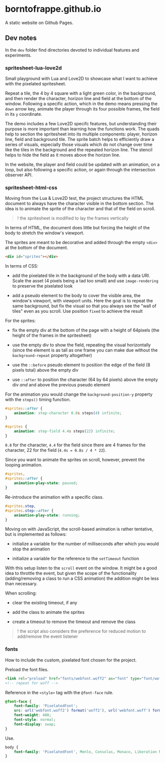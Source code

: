 # borntofrappe.github.io

A static website on Github Pages.

## Dev notes

In the `dev` folder find directories devoted to individual features and experiments.

### spritesheet-lua-love2d

Small playground with Lua and Love2D to showcase what I want to achieve with the pixelated spritesheet.

Repeat a tile, the 4 by 4 square with a light green color, in the background, and then render the character, horizon line and field at the bottom of the window. Following a specific action, which in the demo means pressing the `down` arrow key, animate the player through its four possible frames, the field in its `y` coordinate.

The demo includes a few Love2D specifc features, but understanding their purpose is more important than learning how the functions work. The quads help to section the spritesheet into its multiple components: player, horizon line, field and background tile. The sprite batch helps to efficiently draw a series of visuals, especially those visuals which do not change over time like the tiles in the background and the repeated horizon line. The stencil helps to hide the field as it moves above the horizon line.

In the website, the player and field could be updated with an animation, on a loop, but also following a specific action, or again through the intersection observer API.

### spritesheet-html-css

Moving from the Lua & Love2D test, the project structures the HTML document to always have the character visible in the bottom section. The idea is to animate the sprite of the character and that of the field on scroll.

> ! the spritesheet is modified to lay the frames vertically

In terms of HTML, the document does little but forcing the height of the body to stretch the window's viewport.

The sprites are meant to be decorative and added through the empty `<div>` at the bottom of the document.

```html
<div id="sprites"></div>
```

In terms of CSS:

- add the pixelated tile in the background of the body with a data URI. Scale the asset (4 pixels being a tad too small) and use `image-rendering` to preserve the pixelated look

- add a pseudo element to the body to cover the visible area, the window's viewport, with viewport units. Here the goal is to repeat the same background, but fix the visual so that you always see the "wall of tiles" even as you scroll. Use position `fixed` to achieve the result

For the sprites:

- fix the empty div at the bottom of the page with a height of 64pixels (the height of the frames in the spritesheet)

- use the empty div to show the field, repeating the visual horizontally (since the element is as tall as one frame you can make due without the `background-repeat` property altogether)

- use the `::before` pseudo element to position the edge of the field (8 pixels total) above the empty div

- use `::after` to position the character (64 by 64 pixels) above the empty div _and_ and above the previous pseudo element

For the animation you would change the `background-position-y` property with the `steps()` timing function.

```css
#sprites::after {
	animation: step-character 0.8s steps(4) infinite;
}

#sprites {
	animation: step-field 4.4s steps(22) infinite;
}
```

`0.8` for the character, `4.4` for the field since there are 4 frames for the character, 22 for the field (`4.4s = 0.8s / 4 * 22`).

Since you want to animate the sprites on scroll, however, prevent the looping animation.

```css
#sprites,
#sprites::after {
	animation-play-state: paused;
}
```

Re-introduce the animation with a specific class.

```css
#sprites.step,
#sprites.step::after {
	animation-play-state: running;
}
```

Moving on with JavaScript, the scroll-based animation is rather tentative, but is implemented as follows:

- initialize a variable for the number of milliseconds after which you would stop the animation

- initialize a variable for the reference to the `setTimeout` function

With this setup listen to the `scroll` event on the window. It might be a good idea to throttle the event, but given the scope of the functionality (adding/removing a class to run a CSS animation) the addition might be less than necessary.

When scrolling:

- clear the existing timeout, if any

- add the class to animate the sprites

- create a timeout to remove the timeout and remove the class

> ! the script also considers the preference for reduced motion to add/remove the event listener

### fonts

How to include the custom, pixelated font chosen for the project.

Preload the font files.

```html
<link rel="preload" href="fonts/webfont.woff2" as="font" type="font/woff2" crossorigin />
<!-- repeat for woff -->
```

Reference in the `<style>` tag with the `@font-face` rule.

```css
@font-face {
	font-family: 'PixelatedFont';
	src: url('webfont.woff2') format('woff2'), url('webfont.woff') format('woff');
	font-weight: 400;
	font-style: normal;
	font-display: swap;
}
```

Use.

```css
body {
	font-family: 'PixelatedFont', Menlo, Consolas, Monaco, Liberation Mono, Lucida Console, monospace;
}
```
